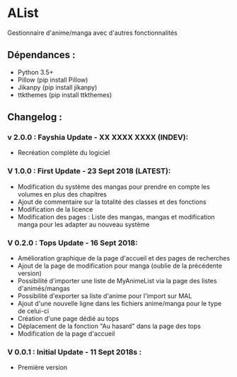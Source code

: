 # AList
Gestionnaire d'anime/manga avec d'autres fonctionnalités

## Dépendances :
- Python 3.5+
- Pillow (pip install Pillow)
- Jikanpy (pip install jikanpy)
- ttkthemes (pip install ttkthemes)

## Changelog : 

### v 2.0.0 : Fayshia Update - XX XXXX XXXX (INDEV):
- Recréation complète du logiciel

### V 1.0.0 : First Update - 23 Sept 2018 (LATEST):
- Modification du système des mangas pour prendre en compte les volumes en plus des chapitres
- Ajout de commentaire sur la totalité des classes et des fonctions
- Modification de la licence
- Modification des pages : Liste des mangas, mangas et modification manga pour les adapter au nouveau système

### V 0.2.0 : Tops Update - 16 Sept 2018:
- Amélioration graphique de la page d'accueil et des pages de recherches
- Ajout de la page de modification pour manga (oublie de la précédente version)
- Possibilité d'importer une liste de MyAnimeList via la page des listes d'animés/mangas
- Possibilité d'exporter sa liste d'anime pour l'import sur MAL
- Ajout d'une nouvelle ligne dans les fichiers anime/manga pour le type de celui-ci
- Création d'une page dédié au tops
- Déplacement de la fonction "Au hasard" dans la page des tops
- Modification de la page d'accueil

### V 0.0.1 : Initial Update - 11 Sept 2018s :
- Première version
